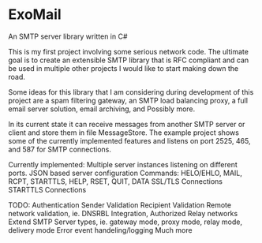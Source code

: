 # ExoMail
An SMTP server library written in C#

This is my first project involving some serious network code. The ultimate goal is to create an extensible SMTP library
that is RFC compliant and can be used in multiple other projects I would like to start making down the road.  

Some ideas for this library that I am considering during development of this project are a spam filtering gateway, an SMTP load 
balancing proxy, a full email server solution, email archiving, and Possibly more.

In its current state it can receive messages from another SMTP server or client and store them in file MessageStore. The example project shows some of the currently implemented features and listens on port 2525, 465, and 587 for SMTP connections.

Currently implemented:
    Multiple server instances listening on different ports.
    JSON based server configuration
    Commands: HELO/EHLO, MAIL, RCPT, STARTTLS, HELP, RSET, QUIT, DATA
    SSL/TLS Connections
    STARTTLS Connections

TODO: 
    Authentication
    Sender Validation
    Recipient Validation
    Remote network validation, ie. DNSRBL Integration, Authorized Relay networks
    Extend SMTP Server types, ie. gateway mode, proxy mode, relay mode, delivery mode
    Error event handeling/logging
    Much more

